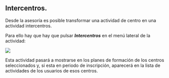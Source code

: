 ## Intercentros.

Desde la asesoría es posible transformar una actividad de centro en una actividad intercentros.

Para ello hay que hay que pulsar **_Intercentros_** en el menú lateral de la actividad:

![](https://raw.githubusercontent.com/catedu/manualdoceo/master/assets/Selección_760.png)

Esta actividad pasará a mostrarse en los planes de formación de los centros seleccionados y, si esta en periodo de inscripción, aparecerá en la lista de actividades de los usuarios de esos centros.